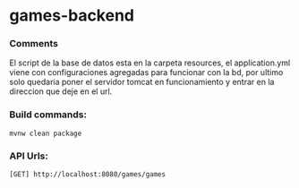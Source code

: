 games-backend
=================

### Comments
El script de la base de datos esta en la carpeta resources, el application.yml viene con configuraciones agregadas
para funcionar con la bd, por ultimo solo quedaria poner el servidor tomcat en funcionamiento y entrar en la direccion
que deje en el url.

### Build commands:
```
mvnw clean package
```

### API Urls:
```
[GET] http://localhost:8080/games/games
```
